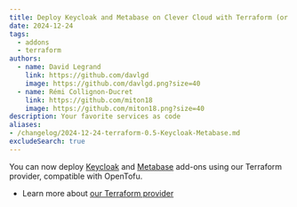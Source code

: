 ```yaml
---
title: Deploy Keycloak and Metabase on Clever Cloud with Terraform (or OpenTofu)
date: 2024-12-24
tags:
  - addons
  - terraform
authors:
  - name: David Legrand
    link: https://github.com/davlgd
    image: https://github.com/davlgd.png?size=40
  - name: Rémi Collignon-Ducret
    link: https://github.com/miton18
    image: https://github.com/miton18.png?size=40
description: Your favorite services as code
aliases:
- /changelog/2024-12-24-terraform-0.5-Keycloak-Metabase.md
excludeSearch: true
---
```


You can now deploy [Keycloak](/developers/doc/addons/keycloak) and [Metabase](/developers/doc/addons/metabase) add-ons using our Terraform provider, compatible with OpenTofu.

* Learn more about [our Terraform provider](https://registry.terraform.io/providers/CleverCloud/clevercloud/latest/docs)
